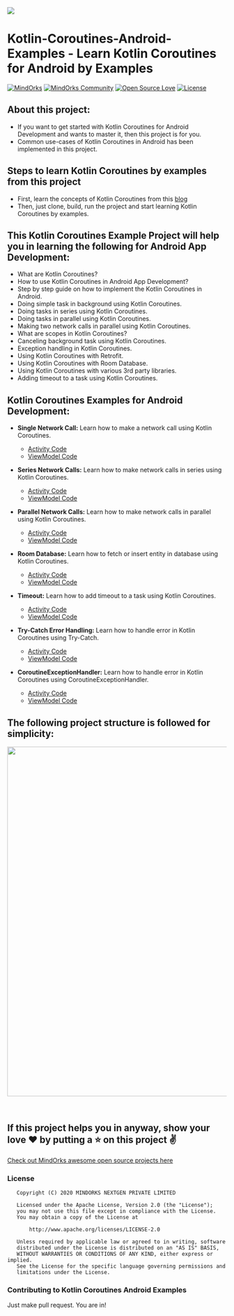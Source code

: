<img src=https://raw.githubusercontent.com/MindorksOpenSource/Kotlin-Coroutines-Android-Examples/master/assets/banner-kotlin-coroutines.jpg >

# Kotlin-Coroutines-Android-Examples - Learn Kotlin Coroutines for Android by Examples

[![MindOrks](https://img.shields.io/badge/mindorks-opensource-blue.svg)](https://mindorks.com/open-source-projects)
[![MindOrks Community](https://img.shields.io/badge/join-community-blue.svg)](https://mindorks.com/join-community)
[![Open Source Love](https://badges.frapsoft.com/os/v1/open-source.svg?v=102)](https://opensource.org/licenses/Apache-2.0)
[![License](https://img.shields.io/badge/license-Apache%202.0-blue.svg)](https://github.com/MindorksOpenSource/Kotlin-Coroutines-Android-Examples/blob/master/LICENSE)

## About this project: 
* If you want to get started with Kotlin Coroutines for Android Development and wants to master it, then this project is for you.
* Common use-cases of Kotlin Coroutines in Android has been implemented in this project.

## Steps to learn Kotlin Coroutines by examples from this project
* First, learn the concepts of Kotlin Coroutines from this [blog](https://blog.mindorks.com/mastering-kotlin-coroutines-in-android-step-by-step-guide)
* Then, just clone, build, run the project and start learning Kotlin Coroutines by examples.

## This Kotlin Coroutines Example Project will help you in learning the following for Android App Development:
* What are Kotlin Coroutines?
* How to use Kotlin Coroutines in Android App Development?
* Step by step guide on how to implement the Kotlin Coroutines in Android.
* Doing simple task in background using Kotlin Coroutines.
* Doing tasks in series using Kotlin Coroutines.
* Doing tasks in parallel using Kotlin Coroutines.
* Making two network calls in parallel using Kotlin Coroutines.
* What are scopes in Kotlin Coroutines?
* Canceling background task using Kotlin Coroutines.
* Exception handling in Kotlin Coroutines.
* Using Kotlin Coroutines with Retrofit.
* Using Kotlin Coroutines with Room Database.
* Using Kotlin Coroutines with various 3rd party libraries.
* Adding timeout to a task using Kotlin Coroutines.

## Kotlin Coroutines Examples for Android Development:
* **Single Network Call:** Learn how to make a network call using Kotlin Coroutines.
    * [Activity Code](app/src/main/java/com/mindorks/example/coroutines/learn/retrofit/single/SingleNetworkCallActivity.kt)
    * [ViewModel Code](app/src/main/java/com/mindorks/example/coroutines/learn/retrofit/single/SingleNetworkCallViewModel.kt)
 
* **Series Network Calls:** Learn how to make network calls in series using Kotlin Coroutines.
    * [Activity Code](app/src/main/java/com/mindorks/example/coroutines/learn/retrofit/series/SeriesNetworkCallsActivity.kt)
    * [ViewModel Code](app/src/main/java/com/mindorks/example/coroutines/learn/retrofit/series/SeriesNetworkCallsViewModel.kt)
    
* **Parallel Network Calls:** Learn how to make network calls in parallel using Kotlin Coroutines.
    * [Activity Code](app/src/main/java/com/mindorks/example/coroutines/learn/retrofit/parallel/ParallelNetworkCallsActivity.kt)
    * [ViewModel Code](app/src/main/java/com/mindorks/example/coroutines/learn/retrofit/parallel/ParallelNetworkCallsViewModel.kt)  
    
* **Room Database:** Learn how to fetch or insert entity in database using Kotlin Coroutines.
    * [Activity Code](app/src/main/java/com/mindorks/example/coroutines/learn/room/RoomDBActivity.kt)
    * [ViewModel Code](app/src/main/java/com/mindorks/example/coroutines/learn/room/RoomDBViewModel.kt) 

* **Timeout:** Learn how to add timeout to a task using Kotlin Coroutines.
    * [Activity Code](app/src/main/java/com/mindorks/example/coroutines/learn/timeout/TimeoutActivity.kt)
    * [ViewModel Code](app/src/main/java/com/mindorks/example/coroutines/learn/timeout/TimeoutViewModel.kt) 
    
* **Try-Catch Error Handling:** Learn how to handle error in Kotlin Coroutines using Try-Catch.
    * [Activity Code](app/src/main/java/com/mindorks/example/coroutines/learn/errorhandling/trycatch/TryCatchActivity.kt)
    * [ViewModel Code](app/src/main/java/com/mindorks/example/coroutines/learn/errorhandling/trycatch/TryCatchViewModel.kt)    

* **CoroutineExceptionHandler:** Learn how to handle error in Kotlin Coroutines using CoroutineExceptionHandler.
    * [Activity Code](app/src/main/java/com/mindorks/example/coroutines/learn/errorhandling/exceptionhandler/ExceptionHandlerActivity.kt)
    * [ViewModel Code](app/src/main/java/com/mindorks/example/coroutines/learn/errorhandling/exceptionhandler/ExceptionHandlerViewModel.kt)      
    
## The following project structure is followed for simplicity:
<p align="left">
    <img src="https://raw.githubusercontent.com/MindorksOpenSource/Kotlin-Coroutines-Android-Examples/master/assets/project-structure.png" height="800">
</p>
<br>               

## If this project helps you in anyway, show your love :heart: by putting a :star: on this project :v:

[Check out MindOrks awesome open source projects here](https://mindorks.com/open-source-projects)

### License
```
   Copyright (C) 2020 MINDORKS NEXTGEN PRIVATE LIMITED

   Licensed under the Apache License, Version 2.0 (the "License");
   you may not use this file except in compliance with the License.
   You may obtain a copy of the License at

       http://www.apache.org/licenses/LICENSE-2.0

   Unless required by applicable law or agreed to in writing, software
   distributed under the License is distributed on an "AS IS" BASIS,
   WITHOUT WARRANTIES OR CONDITIONS OF ANY KIND, either express or implied.
   See the License for the specific language governing permissions and
   limitations under the License.
```

### Contributing to Kotlin Coroutines Android Examples
Just make pull request. You are in!